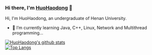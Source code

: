 ### Hi there, I'm [HuoHaodong](https://www.huohaodong.com/) 👋

Hi, I'm HuoHaodong, an undergraduate of Henan University.
- 🌱 I’m currently learning Java, C++, Linux, Network and Multithread programming...
 

[![HuoHaodong's github stats](https://github-readme-stats.vercel.app/api?username=inf1nityhhd&count_private=true&show_icons=true)](https://github.com/anuraghazra/github-readme-stats)   
[![Top Langs](https://github-readme-stats.vercel.app/api/top-langs/?username=inf1nityhhd&layout=compact)](https://github.com/anuraghazra/github-readme-stats)  

